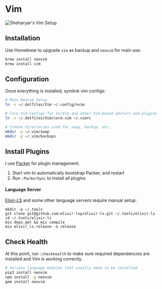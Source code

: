 Vim
===

![Sheharyar's Vim Setup](https://i.imgur.com/I8RrJpa.png)


## Installation

Use Homebrew to upgrade `vim` as backup and `neovim` for main use:

```bash
brew install neovim
brew install vim
```


## Configuration

Once everything is installed, symlink vim configs:

```bash
# Main Neovim Setup
ln -s ~/.dotfiles/Vim ~/.config/nvim

# Core Vim configs for Vi/Vim and other Vim-based editors and plugins
ln -s ~/.dotfiles/Vim/core.vim ~/.vimrc

# Create directories used for swap, backup, etc.
mkdir -p ~/.vim/swap
mkdir -p ~/.vim/backups
```


## Install Plugins

I use [Packer](https://github.com/wbthomason/packer.nvim) for plugin management.

1. Start vim to automatically bootstrap Packer, and restart
2. Run `:PackerSync` to install all plugins


#### Language Server

[Elixir-LS](https://github.com/elixir-lsp/elixir-ls#building-and-running) and some other language servers require manual setup:

```
mkdir -p ~/.tools
git clone git@github.com:elixir-lsp/elixir-ls.git ~/.tools/elixir-ls
cd ~/.tools/elixir-ls
mix deps.get && mix compile
mix elixir_ls.release -o release
```



## Check Health

At this point, run `:checkhealth` to make sure required dependencies are installed and Vim is working correctly.

```bash
# Various language modules that usually need to be installed
pip3 install neovim
npm install -g neovim
gem install neovim
```
